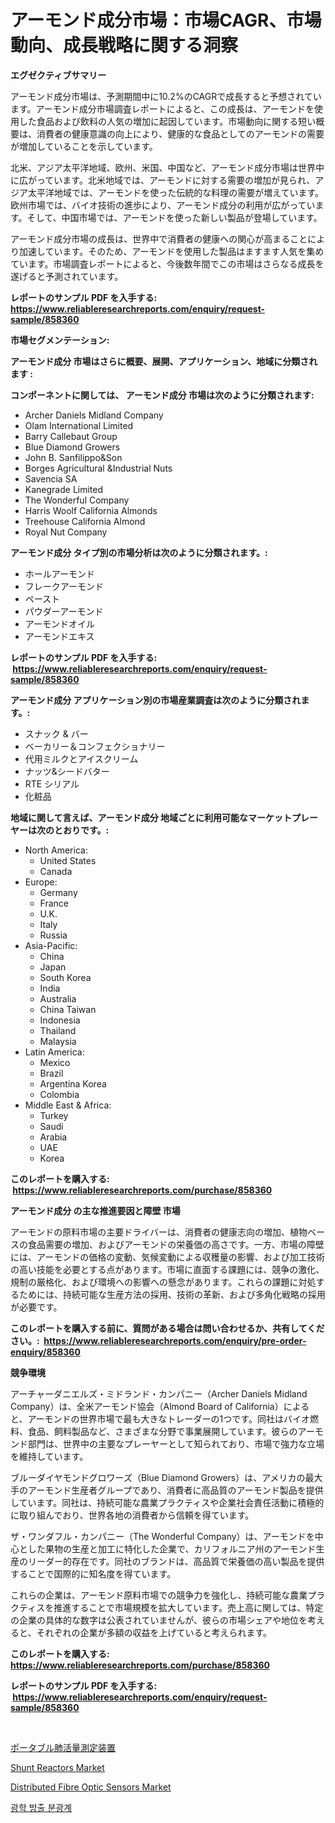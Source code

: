 <p><h1>アーモンド成分市場：市場CAGR、市場動向、成長戦略に関する洞察</h1></p><p><strong>エグゼクティブサマリー</strong></p>
<p><p>アーモンド成分市場は、予測期間中に10.2%のCAGRで成長すると予想されています。アーモンド成分市場調査レポートによると、この成長は、アーモンドを使用した食品および飲料の人気の増加に起因しています。市場動向に関する短い概要は、消費者の健康意識の向上により、健康的な食品としてのアーモンドの需要が増加していることを示しています。</p><p>北米、アジア太平洋地域、欧州、米国、中国など、アーモンド成分市場は世界中に広がっています。北米地域では、アーモンドに対する需要の増加が見られ、アジア太平洋地域では、アーモンドを使った伝統的な料理の需要が増えています。欧州市場では、バイオ技術の進歩により、アーモンド成分の利用が広がっています。そして、中国市場では、アーモンドを使った新しい製品が登場しています。</p><p>アーモンド成分市場の成長は、世界中で消費者の健康への関心が高まることにより加速しています。そのため、アーモンドを使用した製品はますます人気を集めています。市場調査レポートによると、今後数年間でこの市場はさらなる成長を遂げると予測されています。</p></p>
<p><strong>レポートのサンプル PDF を入手する: <a href="https://www.reliableresearchreports.com/enquiry/request-sample/858360">https://www.reliableresearchreports.com/enquiry/request-sample/858360</a></strong></p>
<p><strong>市場セグメンテーション:</strong></p>
<p><strong> アーモンド成分 市場はさらに概要、展開、アプリケーション、地域に分類されます :</strong></p>
<p><strong>コンポーネントに関しては、 アーモンド成分 市場は次のように分類されます: &nbsp;</strong></p>
<p><ul><li>Archer Daniels Midland Company</li><li>Olam International Limited</li><li>Barry Callebaut Group</li><li>Blue Diamond Growers</li><li>John B. Sanfilippo&Son</li><li>Borges Agricultural &Industrial Nuts</li><li>Savencia SA</li><li>Kanegrade Limited</li><li>The Wonderful Company</li><li>Harris Woolf California Almonds</li><li>Treehouse California Almond</li><li>Royal Nut Company</li></ul></p>
<p><strong> アーモンド成分 タイプ別の市場分析は次のように分類されます。:</strong></p>
<p><ul><li>ホールアーモンド</li><li>フレークアーモンド</li><li>ペースト</li><li>パウダーアーモンド</li><li>アーモンドオイル</li><li>アーモンドエキス</li></ul></p>
<p><strong>レポートのサンプル PDF を入手する: &nbsp;<a href="https://www.reliableresearchreports.com/enquiry/request-sample/858360">https://www.reliableresearchreports.com/enquiry/request-sample/858360</a></strong></p>
<p><strong> アーモンド成分 アプリケーション別の市場産業調査は次のように分類されます。:</strong></p>
<p><ul><li>スナック & バー</li><li>ベーカリー＆コンフェクショナリー</li><li>代用ミルクとアイスクリーム</li><li>ナッツ&シードバター</li><li>RTE シリアル</li><li>化粧品</li></ul></p>
<p><strong>地域に関して言えば、アーモンド成分 地域ごとに利用可能なマーケットプレーヤーは次のとおりです。:</strong></p>
<p><ul>
    <li>
        North America:
        <ul>
            <li>United States</li>
            <li>Canada</li>
        </ul>
    </li>
    <li>
        Europe:
        <ul>
            <li>Germany</li>
            <li>France</li>
            <li>U.K.</li>
            <li>Italy</li>
            <li>Russia</li>
        </ul>
    </li>
    <li>
        Asia-Pacific:
        <ul>
            <li>China</li>
            <li>Japan</li>
            <li>South Korea</li>
            <li>India</li>
            <li>Australia</li>
            <li>China Taiwan</li>
            <li>Indonesia</li>
            <li>Thailand</li>
            <li>Malaysia</li>
        </ul>
    </li>
    <li>
        Latin America:
        <ul>
            <li>Mexico</li>
            <li>Brazil</li>
            <li>Argentina Korea</li>
            <li>Colombia</li>
        </ul>
    </li>
    <li>
        Middle East & Africa:
        <ul>
            <li>Turkey</li>
            <li>Saudi</li>
            <li>Arabia</li>
            <li>UAE</li>
            <li>Korea</li>
        </ul>
    </li>
    </ul></p>
<p><strong>このレポートを購入する: &nbsp;<a href="https://www.reliableresearchreports.com/purchase/858360">https://www.reliableresearchreports.com/purchase/858360</a></strong></p>
<p><strong>アーモンド成分 の主な推進要因と障壁 市場</strong></p>
<p><p>アーモンドの原料市場の主要ドライバーは、消費者の健康志向の増加、植物ベースの食品需要の増加、およびアーモンドの栄養価の高さです。一方、市場の障壁には、アーモンドの価格の変動、気候変動による収穫量の影響、および加工技術の高い技能を必要とする点があります。市場に直面する課題には、競争の激化、規制の厳格化、および環境への影響への懸念があります。これらの課題に対処するためには、持続可能な生産方法の採用、技術の革新、および多角化戦略の採用が必要です。</p></p>
<p><strong>このレポートを購入する前に、質問がある場合は問い合わせるか、共有してください。:&nbsp; <a href="https://www.reliableresearchreports.com/enquiry/pre-order-enquiry/858360">https://www.reliableresearchreports.com/enquiry/pre-order-enquiry/858360</a></strong></p>
<p><strong>競争環境</strong></p>
<p><p>アーチャーダニエルズ・ミドランド・カンパニー（Archer Daniels Midland Company）は、全米アーモンド協会（Almond Board of California）によると、アーモンドの世界市場で最も大きなトレーダーの1つです。同社はバイオ燃料、食品、飼料製品など、さまざまな分野で事業展開しています。彼らのアーモンド部門は、世界中の主要なプレーヤーとして知られており、市場で強力な立場を維持しています。</p><p>ブルーダイヤモンドグロワーズ（Blue Diamond Growers）は、アメリカの最大手のアーモンド生産者グループであり、消費者に高品質のアーモンド製品を提供しています。同社は、持続可能な農業プラクティスや企業社会責任活動に積極的に取り組んでおり、世界各地の消費者から信頼を得ています。</p><p>ザ・ワンダフル・カンパニー（The Wonderful Company）は、アーモンドを中心とした果物の生産と加工に特化した企業で、カリフォルニア州のアーモンド生産のリーダー的存在です。同社のブランドは、高品質で栄養価の高い製品を提供することで国際的に知名度を得ています。</p><p>これらの企業は、アーモンド原料市場での競争力を強化し、持続可能な農業プラクティスを推進することで市場規模を拡大しています。売上高に関しては、特定の企業の具体的な数字は公表されていませんが、彼らの市場シェアや地位を考えると、それぞれの企業が多額の収益を上げていると考えられます。</p></p>
<p><strong>このレポートを購入する: &nbsp; <a href="https://www.reliableresearchreports.com/purchase/858360">https://www.reliableresearchreports.com/purchase/858360</a></strong></p>
<p><strong>レポートのサンプル PDF を入手する: &nbsp;<a href="https://www.reliableresearchreports.com/enquiry/request-sample/858360">https://www.reliableresearchreports.com/enquiry/request-sample/858360</a></strong><strong></strong></p>
<p>&nbsp;</p>
<p><p><a href="https://github.com/EmoryYundt1935/Market-Research-Report-List-1/blob/main/89093449748.md">ポータブル肺活量測定装置</a></p><p><a href="https://github.com/changoleonlaverguenzanoexiste/Market-Research-Report-List-2/blob/main/shunt-reactors-market.md">Shunt Reactors Market</a></p><p><a href="https://github.com/tamvrosiya/Market-Research-Report-List-3/blob/main/distributed-fibre-optic-sensors-market.md">Distributed Fibre Optic Sensors Market</a></p><p><a href="https://github.com/fernandotryO5lson96765/Market-Research-Report-List-1/blob/main/94049559078.md">광학 방출 분광계</a></p></p>